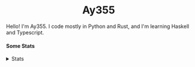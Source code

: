 <h1 align="center"><b>Ay355</b></h1>


Hello! I'm Ay355. I code mostly in Python and Rust, and I'm learning Haskell and Typescript.


#### Some Stats


<details>
<summary>Stats</summary>
<br>
 
<a href="https://github.com/Ay-355">
 <img align="center" src="https://github-readme-stats.vercel.app/api?username=Ay-355&theme=tokyonight&show_icons=true&count_private=true&hide_border=true" />
</a><a href="https://github.com/Ay-355">
  <img align="center" src="https://github-readme-stats.vercel.app/api/top-langs/?username=Ay-355&hide=toml,yaml,cmake&layout=compact&langs_count=8&theme=tokyonight&hide_border=true" />
</a>

 
&nbsp; <!-- Space character to put some space between the different stat types. -->

 
<!--START_SECTION:waka-->
![Code Time](http://img.shields.io/badge/Code%20Time-283%20hrs%2038%20mins-blue)

**🐱 My GitHub Data** 

> 📦 2.2 kB Used in GitHub's Storage 
 > 
> 🏆 7 Contributions in the Year 2025
 > 
> 🚫 Not Opted to Hire
 > 
> 📜 13 Public Repositories 
 > 
> 🔑 3 Private Repositories 
 > 
**I'm a Night 🦉** 

```text
🌞 Morning                205 commits         █░░░░░░░░░░░░░░░░░░░░░░░░   03.68 % 
🌆 Daytime                1818 commits        ████████░░░░░░░░░░░░░░░░░   32.63 % 
🌃 Evening                3381 commits        ███████████████░░░░░░░░░░   60.68 % 
🌙 Night                  168 commits         █░░░░░░░░░░░░░░░░░░░░░░░░   03.02 % 
```
📅 **I'm Most Productive on Wednesday** 

```text
Monday                   743 commits         ███░░░░░░░░░░░░░░░░░░░░░░   13.33 % 
Tuesday                  554 commits         ██░░░░░░░░░░░░░░░░░░░░░░░   09.94 % 
Wednesday                1021 commits        █████░░░░░░░░░░░░░░░░░░░░   18.32 % 
Thursday                 754 commits         ███░░░░░░░░░░░░░░░░░░░░░░   13.53 % 
Friday                   827 commits         ████░░░░░░░░░░░░░░░░░░░░░   14.84 % 
Saturday                 979 commits         ████░░░░░░░░░░░░░░░░░░░░░   17.57 % 
Sunday                   694 commits         ███░░░░░░░░░░░░░░░░░░░░░░   12.46 % 
```


📊 **This Week I Spent My Time On** 

```text
💬 Programming Languages: 
No Activity Tracked This Week

🔥 Editors: 
No Activity Tracked This Week

🐱‍💻 Projects: 
No Activity Tracked This Week

💻 Operating System: 
No Activity Tracked This Week
```

**I Mostly Code in Python** 

```text
Python                   9 repos             ████████████████░░░░░░░░░   64.29 % 
HTML                     2 repos             ████░░░░░░░░░░░░░░░░░░░░░   14.29 % 
C++                      2 repos             ████░░░░░░░░░░░░░░░░░░░░░   14.29 % 
Rust                     1 repo              ██░░░░░░░░░░░░░░░░░░░░░░░   07.14 % 
```




 Last Updated on 04/05/2025 13:00:48 UTC
<!--END_SECTION:waka-->
</details>
